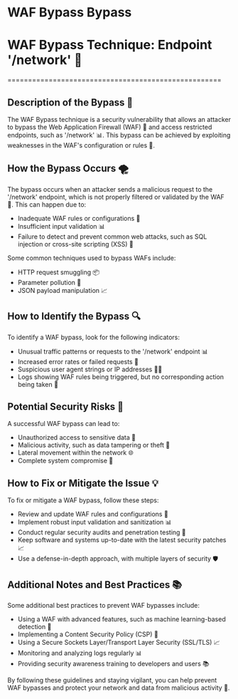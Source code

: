# WAF Bypass Bypass

# WAF Bypass Technique: Endpoint '/network' 🚨
====================================================

## Description of the Bypass 📝
The WAF Bypass technique is a security vulnerability that allows an attacker to bypass the Web Application Firewall (WAF) 🚫 and access restricted endpoints, such as '/network' 📊. This bypass can be achieved by exploiting weaknesses in the WAF's configuration or rules 🤔.

## How the Bypass Occurs 🌪️
The bypass occurs when an attacker sends a malicious request to the '/network' endpoint, which is not properly filtered or validated by the WAF 🚫. This can happen due to:
* Inadequate WAF rules or configurations 📝
* Insufficient input validation 📊
* Failure to detect and prevent common web attacks, such as SQL injection or cross-site scripting (XSS) 🚨

Some common techniques used to bypass WAFs include:
* HTTP request smuggling 📦
* Parameter pollution 🌟
* JSON payload manipulation 📈

## How to Identify the Bypass 🔍
To identify a WAF bypass, look for the following indicators:
* Unusual traffic patterns or requests to the '/network' endpoint 📊
* Increased error rates or failed requests 🚨
* Suspicious user agent strings or IP addresses 🕵️‍♂️
* Logs showing WAF rules being triggered, but no corresponding action being taken 📝

## Potential Security Risks 🚨
A successful WAF bypass can lead to:
* Unauthorized access to sensitive data 📁
* Malicious activity, such as data tampering or theft 🤥
* Lateral movement within the network 🌐
* Complete system compromise 🚫

## How to Fix or Mitigate the Issue 💡
To fix or mitigate a WAF bypass, follow these steps:
* Review and update WAF rules and configurations 📝
* Implement robust input validation and sanitization 📊
* Conduct regular security audits and penetration testing 🚨
* Keep software and systems up-to-date with the latest security patches 📈
* Use a defense-in-depth approach, with multiple layers of security 🛡️

## Additional Notes and Best Practices 📚
Some additional best practices to prevent WAF bypasses include:
* Using a WAF with advanced features, such as machine learning-based detection 🤖
* Implementing a Content Security Policy (CSP) 📄
* Using a Secure Sockets Layer/Transport Layer Security (SSL/TLS) 📈
* Monitoring and analyzing logs regularly 📊
* Providing security awareness training to developers and users 📚

By following these guidelines and staying vigilant, you can help prevent WAF bypasses and protect your network and data from malicious activity 🚫.
